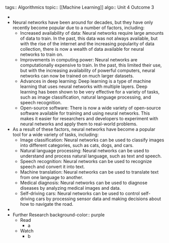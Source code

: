 tags:: Algorithmics
topic:: [[Machine Learning]]
algo:: Unit 4 Outcome 3

-
- Neural networks have been around for decades, but they have only recently become popular due to a number of factors, including:
	- Increased availability of data: Neural networks require large amounts of data to train. In the past, this data was not always available, but with the rise of the internet and the increasing popularity of data collection, there is now a wealth of data available for neural networks to train on.
	- Improvements in computing power: Neural networks are computationally expensive to train. In the past, this limited their use, but with the increasing availability of powerful computers, neural networks can now be trained on much larger datasets.
	- Advances in deep learning: Deep learning is a type of machine learning that uses neural networks with multiple layers. Deep learning has been shown to be very effective for a variety of tasks, such as image classification, natural language processing, and speech recognition.
	- Open-source software: There is now a wide variety of open-source software available for training and using neural networks. This makes it easier for researchers and developers to experiment with neural networks and apply them to real-world problems.
- As a result of these factors, neural networks have become a popular tool for a wide variety of tasks, including:
	- Image classification: Neural networks can be used to classify images into different categories, such as cats, dogs, and cars.
	- Natural language processing: Neural networks can be used to understand and process natural language, such as text and speech.
	- Speech recognition: Neural networks can be used to recognize speech and convert it into text.
	- Machine translation: Neural networks can be used to translate text from one language to another.
	- Medical diagnosis: Neural networks can be used to diagnose diseases by analyzing medical images and data.
	- Self-driving cars: Neural networks can be used to control self-driving cars by processing sensor data and making decisions about how to navigate the road.
-
- Further Research
  background-color:: purple
	- Read
		- a
	- Watch
		- b